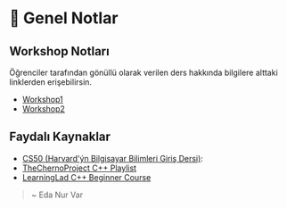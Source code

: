 # 📜 Genel Notlar

## Workshop Notları

Öğrenciler tarafından gönüllü olarak verilen ders hakkında bilgilere alttaki linklerden erişebilirsin.

- [Workshop1]
- [Workshop2]

## Faydalı Kaynaklar

- [CS50 (Harvard'ýn Bilgisayar Bilimleri Giriş Dersi)]:
- [TheChernoProject C++ Playlist]
- [LearningLad C++ Beginner Course]

> ~ Eda Nur Var

[Workshop1]: https://github.com/asmaamirkhan/introduction-to-programming-workshop
[Workshop2]: https://github.com/asmaamirkhan/intro_to_programming_second_workshop

[CS50 (Harvard'ýn Bilgisayar Bilimleri Giriş Dersi)]: https://youtu.be/o4SGkB_8fFs
[TheChernoProject C++ Playlist]: https://youtu.be/18c3MTX0PK0
[LearningLad C++ Beginner Course]: https://youtu.be/SQHREey_Yuc
